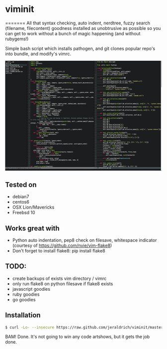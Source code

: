 # viminit
=======
All that syntax checking, auto indent, nerdtree, fuzzy search (filename, filecontent) goodness installed as unobtrusive as possible so you can get to work without a bunch of magic happening (and without rubygems!)

Simple bash script which installs pathogen, and git clones popular repo's into bundle, and modify's vimrc.

![alt tag](ss.png)

## Tested on
- debian7
- centos6
- OSX Lion/Mavericks
- Freebsd 10

## Works great with
- Python auto indentation, pep8 check on filesave, whitespace indicator (courtesy of https://github.com/nvie/vim-flake8)
- Don't forget to install flake8: pip install flake8

## TODO:
- create backups of exists vim directory / vimrc
- only run flake8 on python filesave if flake8 exists
- javascript goodies
- ruby goodies
- go goodies

## Installation
```bash
$ curl -Lo- --insecure https://raw.github.com/jeraldrich/viminit/master/viminit.sh | bash
```

BAM! Done. It's not going to win any code artshows, but it gets the job done.

